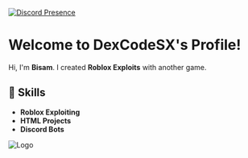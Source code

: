[![Discord Presence](https://lanyard.cnrad.dev/api/862955288613486604)](https://discord.com/users/862955288613486604)
 # Welcome to DexCodeSX's Profile!

Hi, I'm **Bisam**. I created **Roblox Exploits** with another game.

## 📂 Skills  
- **Roblox Exploiting**
- **HTML Projects**
- **Discord Bots**

![Logo](https://u.cubeupload.com/SystemCoder/Picsart2410141457257.png)
